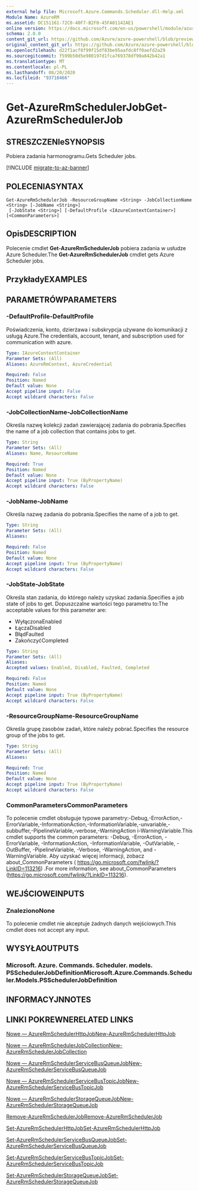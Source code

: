 ```yaml
---
external help file: Microsoft.Azure.Commands.Scheduler.dll-Help.xml
Module Name: AzureRM
ms.assetid: DC151161-72C0-40F7-B2F0-45FA01142AE1
online version: https://docs.microsoft.com/en-us/powershell/module/azurerm.scheduler/get-azurermschedulerjob
schema: 2.0.0
content_git_url: https://github.com/Azure/azure-powershell/blob/preview/src/ResourceManager/Scheduler/Commands.Scheduler/help/Get-AzureRmSchedulerJob.md
original_content_git_url: https://github.com/Azure/azure-powershell/blob/preview/src/ResourceManager/Scheduler/Commands.Scheduler/help/Get-AzureRmSchedulerJob.md
ms.openlocfilehash: d22f1acf8f99f15df83be95aafdc8ff0aefd2a29
ms.sourcegitcommit: f599b50d5e980197d1fca769378df90a842b42a1
ms.translationtype: MT
ms.contentlocale: pl-PL
ms.lasthandoff: 08/20/2020
ms.locfileid: "93718466"
---
```

# <span data-ttu-id="c2676-101">Get-AzureRmSchedulerJob</span><span class="sxs-lookup"><span data-stu-id="c2676-101">Get-AzureRmSchedulerJob</span></span>

## <span data-ttu-id="c2676-102">STRESZCZENIe</span><span class="sxs-lookup"><span data-stu-id="c2676-102">SYNOPSIS</span></span>
<span data-ttu-id="c2676-103">Pobiera zadania harmonogramu.</span><span class="sxs-lookup"><span data-stu-id="c2676-103">Gets Scheduler jobs.</span></span>

[!INCLUDE [migrate-to-az-banner](../../includes/migrate-to-az-banner.md)]

## <span data-ttu-id="c2676-104">POLECENIA</span><span class="sxs-lookup"><span data-stu-id="c2676-104">SYNTAX</span></span>

```
Get-AzureRmSchedulerJob -ResourceGroupName <String> -JobCollectionName <String> [-JobName <String>]
 [-JobState <String>] [-DefaultProfile <IAzureContextContainer>] [<CommonParameters>]
```

## <span data-ttu-id="c2676-105">Opis</span><span class="sxs-lookup"><span data-stu-id="c2676-105">DESCRIPTION</span></span>
<span data-ttu-id="c2676-106">Polecenie cmdlet **Get-AzureRmSchedulerJob** pobiera zadania w usłudze Azure Scheduler.</span><span class="sxs-lookup"><span data-stu-id="c2676-106">The **Get-AzureRmSchedulerJob** cmdlet gets Azure Scheduler jobs.</span></span>

## <span data-ttu-id="c2676-107">Przykłady</span><span class="sxs-lookup"><span data-stu-id="c2676-107">EXAMPLES</span></span>

## <span data-ttu-id="c2676-108">PARAMETRÓW</span><span class="sxs-lookup"><span data-stu-id="c2676-108">PARAMETERS</span></span>

### <span data-ttu-id="c2676-109">-DefaultProfile</span><span class="sxs-lookup"><span data-stu-id="c2676-109">-DefaultProfile</span></span>
<span data-ttu-id="c2676-110">Poświadczenia, konto, dzierżawa i subskrypcja używane do komunikacji z usługą Azure.</span><span class="sxs-lookup"><span data-stu-id="c2676-110">The credentials, account, tenant, and subscription used for communication with azure.</span></span>

```yaml
Type: IAzureContextContainer
Parameter Sets: (All)
Aliases: AzureRmContext, AzureCredential

Required: False
Position: Named
Default value: None
Accept pipeline input: False
Accept wildcard characters: False
```

### <span data-ttu-id="c2676-111">-JobCollectionName</span><span class="sxs-lookup"><span data-stu-id="c2676-111">-JobCollectionName</span></span>
<span data-ttu-id="c2676-112">Określa nazwę kolekcji zadań zawierającej zadania do pobrania.</span><span class="sxs-lookup"><span data-stu-id="c2676-112">Specifies the name of a job collection that contains jobs to get.</span></span>

```yaml
Type: String
Parameter Sets: (All)
Aliases: Name, ResourceName

Required: True
Position: Named
Default value: None
Accept pipeline input: True (ByPropertyName)
Accept wildcard characters: False
```

### <span data-ttu-id="c2676-113">-JobName</span><span class="sxs-lookup"><span data-stu-id="c2676-113">-JobName</span></span>
<span data-ttu-id="c2676-114">Określa nazwę zadania do pobrania.</span><span class="sxs-lookup"><span data-stu-id="c2676-114">Specifies the name of a job to get.</span></span>

```yaml
Type: String
Parameter Sets: (All)
Aliases: 

Required: False
Position: Named
Default value: None
Accept pipeline input: True (ByPropertyName)
Accept wildcard characters: False
```

### <span data-ttu-id="c2676-115">-JobState</span><span class="sxs-lookup"><span data-stu-id="c2676-115">-JobState</span></span>
<span data-ttu-id="c2676-116">Określa stan zadania, do którego należy uzyskać zadania.</span><span class="sxs-lookup"><span data-stu-id="c2676-116">Specifies a job state of jobs to get.</span></span>
<span data-ttu-id="c2676-117">Dopuszczalne wartości tego parametru to:</span><span class="sxs-lookup"><span data-stu-id="c2676-117">The acceptable values for this parameter are:</span></span>

- <span data-ttu-id="c2676-118">Wyłączona</span><span class="sxs-lookup"><span data-stu-id="c2676-118">Enabled</span></span> 
- <span data-ttu-id="c2676-119">Łącza</span><span class="sxs-lookup"><span data-stu-id="c2676-119">Disabled</span></span> 
- <span data-ttu-id="c2676-120">Błąd</span><span class="sxs-lookup"><span data-stu-id="c2676-120">Faulted</span></span> 
- <span data-ttu-id="c2676-121">Zakończyć</span><span class="sxs-lookup"><span data-stu-id="c2676-121">Completed</span></span>

```yaml
Type: String
Parameter Sets: (All)
Aliases: 
Accepted values: Enabled, Disabled, Faulted, Completed

Required: False
Position: Named
Default value: None
Accept pipeline input: True (ByPropertyName)
Accept wildcard characters: False
```

### <span data-ttu-id="c2676-122">-ResourceGroupName</span><span class="sxs-lookup"><span data-stu-id="c2676-122">-ResourceGroupName</span></span>
<span data-ttu-id="c2676-123">Określa grupę zasobów zadań, które należy pobrać.</span><span class="sxs-lookup"><span data-stu-id="c2676-123">Specifies the resource group of the jobs to get.</span></span>

```yaml
Type: String
Parameter Sets: (All)
Aliases: 

Required: True
Position: Named
Default value: None
Accept pipeline input: True (ByPropertyName)
Accept wildcard characters: False
```

### <span data-ttu-id="c2676-124">CommonParameters</span><span class="sxs-lookup"><span data-stu-id="c2676-124">CommonParameters</span></span>
<span data-ttu-id="c2676-125">To polecenie cmdlet obsługuje typowe parametry:-Debug,-ErrorAction,-ErrorVariable,-InformationAction,-InformationVariable,-unvariable,-subbuffer,-PipelineVariable,-verbose,-WarningAction i-WarningVariable.</span><span class="sxs-lookup"><span data-stu-id="c2676-125">This cmdlet supports the common parameters: -Debug, -ErrorAction, -ErrorVariable, -InformationAction, -InformationVariable, -OutVariable, -OutBuffer, -PipelineVariable, -Verbose, -WarningAction, and -WarningVariable.</span></span> <span data-ttu-id="c2676-126">Aby uzyskać więcej informacji, zobacz about_CommonParameters ( https://go.microsoft.com/fwlink/?LinkID=113216) .</span><span class="sxs-lookup"><span data-stu-id="c2676-126">For more information, see about_CommonParameters (https://go.microsoft.com/fwlink/?LinkID=113216).</span></span>

## <span data-ttu-id="c2676-127">WEJŚCIOWE</span><span class="sxs-lookup"><span data-stu-id="c2676-127">INPUTS</span></span>

### <span data-ttu-id="c2676-128">Znaleziono</span><span class="sxs-lookup"><span data-stu-id="c2676-128">None</span></span>
<span data-ttu-id="c2676-129">To polecenie cmdlet nie akceptuje żadnych danych wejściowych.</span><span class="sxs-lookup"><span data-stu-id="c2676-129">This cmdlet does not accept any input.</span></span>

## <span data-ttu-id="c2676-130">WYSYŁA</span><span class="sxs-lookup"><span data-stu-id="c2676-130">OUTPUTS</span></span>

### <span data-ttu-id="c2676-131">Microsoft. Azure. Commands. Scheduler. models. PSSchedulerJobDefinition</span><span class="sxs-lookup"><span data-stu-id="c2676-131">Microsoft.Azure.Commands.Scheduler.Models.PSSchedulerJobDefinition</span></span>

## <span data-ttu-id="c2676-132">INFORMACYJN</span><span class="sxs-lookup"><span data-stu-id="c2676-132">NOTES</span></span>

## <span data-ttu-id="c2676-133">LINKI POKREWNE</span><span class="sxs-lookup"><span data-stu-id="c2676-133">RELATED LINKS</span></span>

[<span data-ttu-id="c2676-134">Nowe — AzureRmSchedulerHttpJob</span><span class="sxs-lookup"><span data-stu-id="c2676-134">New-AzureRmSchedulerHttpJob</span></span>](./New-AzureRmSchedulerHttpJob.md)

[<span data-ttu-id="c2676-135">Nowe — AzureRmSchedulerJobCollection</span><span class="sxs-lookup"><span data-stu-id="c2676-135">New-AzureRmSchedulerJobCollection</span></span>](./New-AzureRmSchedulerJobCollection.md)

[<span data-ttu-id="c2676-136">Nowe — AzureRmSchedulerServiceBusQueueJob</span><span class="sxs-lookup"><span data-stu-id="c2676-136">New-AzureRmSchedulerServiceBusQueueJob</span></span>](./New-AzureRmSchedulerServiceBusQueueJob.md)

[<span data-ttu-id="c2676-137">Nowe — AzureRmSchedulerServiceBusTopicJob</span><span class="sxs-lookup"><span data-stu-id="c2676-137">New-AzureRmSchedulerServiceBusTopicJob</span></span>](./New-AzureRmSchedulerServiceBusTopicJob.md)

[<span data-ttu-id="c2676-138">Nowe — AzureRmSchedulerStorageQueueJob</span><span class="sxs-lookup"><span data-stu-id="c2676-138">New-AzureRmSchedulerStorageQueueJob</span></span>](./New-AzureRmSchedulerStorageQueueJob.md)

[<span data-ttu-id="c2676-139">Remove-AzureRmSchedulerJob</span><span class="sxs-lookup"><span data-stu-id="c2676-139">Remove-AzureRmSchedulerJob</span></span>](./Remove-AzureRmSchedulerJob.md)

[<span data-ttu-id="c2676-140">Set-AzureRmSchedulerHttpJob</span><span class="sxs-lookup"><span data-stu-id="c2676-140">Set-AzureRmSchedulerHttpJob</span></span>](./Set-AzureRmSchedulerHttpJob.md)

[<span data-ttu-id="c2676-141">Set-AzureRmSchedulerServiceBusQueueJob</span><span class="sxs-lookup"><span data-stu-id="c2676-141">Set-AzureRmSchedulerServiceBusQueueJob</span></span>](./Set-AzureRmSchedulerServiceBusQueueJob.md)

[<span data-ttu-id="c2676-142">Set-AzureRmSchedulerServiceBusTopicJob</span><span class="sxs-lookup"><span data-stu-id="c2676-142">Set-AzureRmSchedulerServiceBusTopicJob</span></span>](./Set-AzureRmSchedulerServiceBusTopicJob.md)

[<span data-ttu-id="c2676-143">Set-AzureRmSchedulerStorageQueueJob</span><span class="sxs-lookup"><span data-stu-id="c2676-143">Set-AzureRmSchedulerStorageQueueJob</span></span>](./Set-AzureRmSchedulerStorageQueueJob.md)


